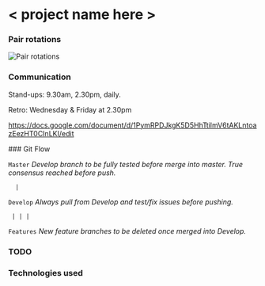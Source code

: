 # < project name here >


### Pair rotations

![Pair rotations](https://www.dropbox.com/s/irm91ziy4j69gio/pair-rotations.png?raw=1)


### Communication

Stand-ups:
9.30am, 2.30pm, daily.

Retro:
Wednesday & Friday at 2.30pm

https://docs.google.com/document/d/1PymRPDJkgK5D5HhTtilmV6tAKLntoazEezHT0CInLKI/edit


### Git Flow

``` Master ```  *Develop branch to be fully tested before merge into master. True consensus reached before push.*

```   | ```

``` Develop ```  *Always pull from Develop and test/fix issues before pushing.*

```  | | | ```

``` Features ```  *New feature branches to be deleted once merged into Develop.*


### TODO


### Technologies used